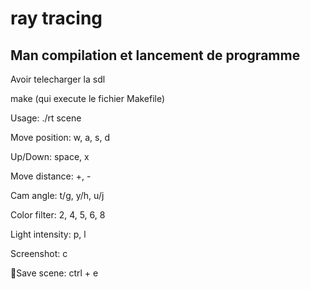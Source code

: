 # ray tracing

Man compilation et lancement de programme
-----------------------------------------------
 Avoir telecharger la sdl

 make (qui execute le fichier Makefile)

 Usage: ./rt scene

 Move position: w, a, s, d

 Up/Down: space, x

 Move distance: +, -

 Cam angle: t/g, y/h, u/j

 Color filter: 2, 4, 5, 6, 8

Light intensity: p, l

Screenshot: c

Save scene: ctrl + e


